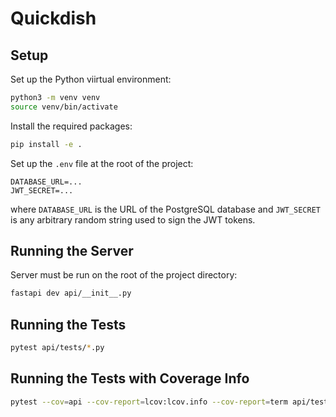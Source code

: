 # Quickdish

## Setup

Set up the Python viirtual environment:

```bash
python3 -m venv venv
source venv/bin/activate
```

Install the required packages:

```bash
pip install -e .
```

Set up the `.env` file at the root of the project:

```env
DATABASE_URL=...
JWT_SECRET=...
```

where `DATABASE_URL` is the URL of the PostgreSQL database and `JWT_SECRET` is
any arbitrary random string used to sign the JWT tokens.

## Running the Server

Server must be run on the root of the project directory:

```bash
fastapi dev api/__init__.py
```

## Running the Tests

```bash
pytest api/tests/*.py
```

## Running the Tests with Coverage Info

```bash
pytest --cov=api --cov-report=lcov:lcov.info --cov-report=term api/tests/*.py
```
